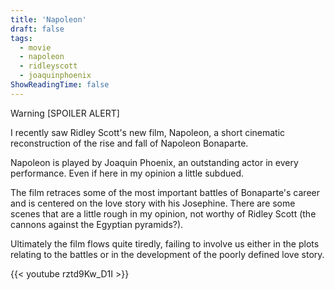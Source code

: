 ```yaml
---
title: 'Napoleon'
draft: false
tags:
  - movie
  - napoleon
  - ridleyscott
  - joaquinphoenix
ShowReadingTime: false
---
```


Warning [SPOILER ALERT]

I recently saw Ridley Scott's new film, Napoleon, a short cinematic reconstruction of the rise and fall of Napoleon Bonaparte.

Napoleon is played by Joaquin Phoenix, an outstanding actor in every performance. Even if here in my opinion a little subdued.

The film retraces some of the most important battles of Bonaparte's career and is centered on the love story with his Josephine.
There are some scenes that are a little rough in my opinion, not worthy of Ridley Scott (the cannons against the Egyptian pyramids?).

Ultimately the film flows quite tiredly, failing to involve us either in the plots relating to the battles or in the development of the poorly defined love story.

{{< youtube rztd9Kw_D1I >}}

